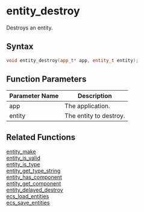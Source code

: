 # entity_destroy

Destroys an entity.

## Syntax

```cpp
void entity_destroy(app_t* app, entity_t entity);
```

## Function Parameters

Parameter Name | Description
--- | ---
app | The application.
entity | The entity to destroy.

## Related Functions

[entity_make](https://github.com/RandyGaul/cute_framework/blob/master/doc/ecs/entity_make.md)  
[entity_is_valid](https://github.com/RandyGaul/cute_framework/blob/master/doc/ecs/entity_is_valid.md)  
[entity_is_type](https://github.com/RandyGaul/cute_framework/blob/master/doc/ecs/entity_is_type.md)  
[entity_get_type_string](https://github.com/RandyGaul/cute_framework/blob/master/doc/ecs/entity_get_type_string.md)  
[entity_has_component](https://github.com/RandyGaul/cute_framework/blob/master/doc/ecs/entity_has_component.md)  
[entity_get_component](https://github.com/RandyGaul/cute_framework/blob/master/doc/ecs/entity_get_component.md)  
[entity_delayed_destroy](https://github.com/RandyGaul/cute_framework/blob/master/doc/ecs/entity_delayed_destroy.md)  
[ecs_load_entities](https://github.com/RandyGaul/cute_framework/blob/master/doc/ecs/ecs_load_entities.md)  
[ecs_save_entities](https://github.com/RandyGaul/cute_framework/blob/master/doc/ecs/ecs_save_entities.md)  
